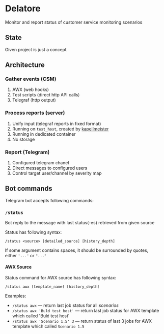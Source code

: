 # Delatore
Monitor and report status of customer service monitoring scenarios

## State
Given project is just a concept

## Architecture

### Gather events (CSM)
1. AWX (web hooks)
1. Test scripts (direct http API calls)
1. Telegraf (http output)

### Process reports (server)
1. Unify input (telegraf reports in fixed format)
1. Running on `test_host`, created by [kapellmeister](https://github.com/opentelekomcloud-infra/csm-kapellmeister)
1. Running in dedicated container
1. No storage

### Report (Telegram)
1. Configured telegram chanel
1. Direct messages to configured users
1. Control target user/channel by severity map

## Bot commands

Telegram bot accepts following commands:

### `/status`
Bot reply to the message with last status(-es) retrieved from given source

Status has following syntax:

`/status <source> [detailed_source] [history_depth]`

If some argument contains spaces, it should be surrounded by quotes, either `'...'` or `"..."`

#### AWX Source

Status command for AWX source has following syntax:

`/status awx [template_name] [history_depth]`

Examples:
 - `/status awx` — return last job status for all _scenarios_
 - `/status awx 'Buld test host'` — return last job status for AWX template which called 'Buld test host'
 - `/status awx 'Scenario 1.5' 3` — return status of last 3 jobs for AWX template which called  `Scenario 1.5`

